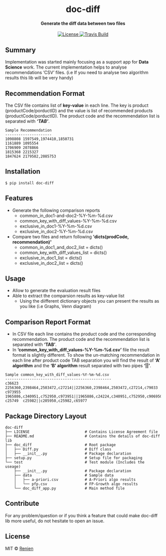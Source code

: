 <h1 align="center">
    <br>
        doc-diff
    <br>
  <h4 align="center">Generate the diff data between two files</h4>
</h1>

<p align="center">
  <a href="https://github.com/Renien/doc-diff/blob/master/LICENSE">
    <img src="https://img.shields.io/npm/l/express.svg?maxAge=2592000&style=flat-square"
         alt="License">
  </a>
  <a href="https://travis-ci.org/Renien/doc-diff">
    <img src="https://travis-ci.org/Renien/doc-diff.svg?branch=master"
         alt="Travis Build">
  </a>
</p>

## Summary

Implementation was started mainly focusing as a support app for **Data Science** work. The current implementation helps to analyse recommendations ‘CSV’ files. (i.e If you need to analyse two algorithm results this lib will be very handy)

## Recommendation Format
The CSV file contains list of **key-value** in each line. The key is product (productCode/porductID) and the value is list of recommended products (productCode/porductID). The product code and the recommendation list is separated with _**‘TAB’**_.

```
Sample Recommendation 
---------------------
1098808	1597549,1974410,1850731
1161889	1095554
1706909	2078866
1815368	2215327
1847624	2179582,2085753
```

## Installation
```
$ pip install doc-diff
```

## Features
- Generate the following comparison reports 
    - common_in_doc1-and-doc2-%Y-%m-%d.csv  
    - common_key_with_diff_values-%Y-%m-%d.csv  
    - exclusive_in_doc1-%Y-%m-%d.csv
    - exclusive_in_doc2-%Y-%m-%d.csv
- Compare two files and return following **'dicts(prodCode, recommendation)'**
    - common_in_doc1_and_doc2_list = dicts()
    - common_key_with_diff_values_list = dicts()
    - exclusive_in_doc1_list = dicts()
    - exclusive_in_doc2_list = dicts()

## Usage

- Allow to generate the evaluation result files
- Able to extract the comparsion results as key-value list 
    - Using the diifferent dictionary objects you can present the results as you like (i.e Graphs, Venn diagram) 

## Comparison Report Format 

- In CSV file each line contains the product code and the corresponding recommendation. The product code and the recommendation list is separated with **‘TAB’**.
- In **‘common_key_with_diff_values-%Y-%m-%d.csv’** file the result format is slightly different. To show the un-matching recommendation in each line after product code TAB separation you will find the result of **‘A’ algorithm** and the **‘B' algorithm** result separated with two pipes **‘||’**.

```
Sample common_key_with_diff_values-%Y-%m-%d.csv 
------------------------------------------------
c36623	2256360,2398464,2503472,c27214||2256360,2398464,2503472,c27214,c79033
c973955	1965886,c340951,c752950,c973951||1965886,c24224,c340951,c752950,c906950,c973951
c25749	c25982||c205950,c25982,c65977
```

## Package Directory Layout

```
doc-diff
├── LICENSE                         # Contains License Agreement file
├── README.md                       # Contains the details of doc-diff lib
├── doc_diff                        # Root package 
│   ├── Diff.py                     # Diff class
│   ├── __init__.py                 # Package declaration 
├── setup.py                        # Setup file for packaging 
└── test                            # Test module (Includes the useage)
    ├── __init__.py                 # Package declaration 
    ├── data                        # Sample data
    │   ├── a-priori.csv            # A-Priori algo results
    │   └── pfp.csv                 # FP-Growth algo results
    └── doc_diff_app.py             # Main method file 
```

## Contribute
For any problem/question or if you think a feature that could make doc-diff lib more useful, do not hesitate to open an issue.

## License
MIT © [Renien](https://twitter.com/RenienJoseph)